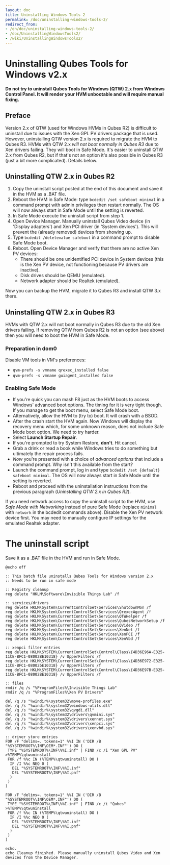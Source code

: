 ```yaml
---
layout: doc
title: Uninstalling Windows Tools 2
permalink: /doc/uninstalling-windows-tools-2/
redirect_from:
- /en/doc/uninstalling-windows-tools-2/
- /doc/UninstallingWindowsTools2/
- /wiki/UninstallingWindowsTools2/
---
```


Uninstalling Qubes Tools for Windows v2.x
=========================================

**Do not try to uninstall Qubes Tools for Windows (QTW) 2.x from Windows Control Panel. It will render your HVM unbootable and will require manual fixing.**

Preface
-------

Version 2.x of QTW (used for Windows HVMs in Qubes R2) is difficult to uninstall due to issues with the Xen GPL PV drivers package that is used. However, uninstalling QTW version 2.x is required to migrate the HVM to Qubes R3.
HVMs with QTW 2.x *will not boot normally in Qubes R3* due to Xen drivers failing. They will boot in Safe Mode. It's easier to uninstall QTW 2.x from Qubes R2, but if that's not an option it's also possible in Qubes R3 (just a bit more complicated). Details below.

Uninstalling QTW 2.x in Qubes R2
--------------------------------

1. Copy the uninstall script posted at the end of this document and save it in the HVM as a .BAT file.
2. Reboot the HVM in Safe Mode: type `bcdedit /set safeboot minimal` in a command prompt with admin privileges then restart normally. The OS will now always start in Safe Mode until the setting is reverted.
3. In Safe Mode execute the uninstall script from step 1.
4. Open Device Manager. Manually uninstall Qubes Video device (in 'Display adapters') and Xen PCI driver (in 'System devices'). This will prevent the (already removed) devices from showing up.
5. Type `bcdedit /deletevalue safeboot` in a command prompt to disable Safe Mode boot.
6. Reboot. Open Device Manager and verify that there are no active Xen PV devices:
   - There should be one unidentified PCI device in System devices (this is the Xen PV device, not functioning because PV drivers are inactive).
   - Disk drives should be QEMU (emulated).
   - Network adapter should be Realtek (emulated).
   
Now you can backup the HVM, migrate it to Qubes R3 and install QTW 3.x there.

Uninstalling QTW 2.x in Qubes R3
--------------------------------

HVMs with QTW 2.x will not boot normally in Qubes R3 due to the old Xen drivers failing. If removing QTW from Qubes R2 is not an option (see above) then you will need to boot the HVM in Safe Mode.

### Preparation in dom0

Disable VM tools in VM's preferences:
* `qvm-prefs -s vmname qrexec_installed false`
* `qvm-prefs -s vmname guiagent_installed false`

### Enabling Safe Mode
* If you're quick you can mash F8 just as the HVM boots to access Windows' advanced boot options. The timing for it is very tight though. If you manage to get the boot menu, select Safe Mode boot.
* Alternatively, allow the HVM to (try to) boot. It will crash with a BSOD.
* After the crash start the HVM again. Now Windows will display the recovery menu which, for some unknown reason, does not include Safe Mode boot option. We need to try harder.
* Select **Launch Startup Repair**.
* If you're prompted to try System Restore, **don't**. Hit cancel.
* Grab a drink or read a book while Windows tries to do something but ultimately the repair process fails.
* *Now* you're presented with a choice of *advanced options* that include a command prompt. Why isn't this available from the start? 
* Launch the command prompt, log in and type `bcdedit /set {default} safeboot minimal`. The OS will now always start in Safe Mode until the setting is reverted. 
* Reboot and proceed with the uninstallation instructions from the previous paragraph (*Uninstalling QTW 2.x in Qubes R2*).

If you need network access to copy the uninstall script to the HVM, use *Safe Mode with Networking* instead of pure Safe Mode (replace `minimal` with `network` in the bcdedit commands above). Disable the Xen PV network device first. You may need to manually configure IP settings for the emulated Realtek adapter.


The uninstall script
====================

Save it as a .BAT file in the HVM and run in Safe Mode.

~~~
@echo off

:: This batch file uninstalls Qubes Tools for Windows version 2.x
:: Needs to be run in safe mode

:: Registry cleanup
reg delete "HKLM\Software\Invisible Things Lab" /f

:: services/drivers
reg delete HKLM\System\CurrentControlSet\Services\ShutdownMon /f
reg delete HKLM\System\CurrentControlSet\Services\QrexecAgent /f
reg delete HKLM\System\CurrentControlSet\Services\QTWHelper /f
reg delete HKLM\System\CurrentControlSet\Services\QubesNetworkSetup /f
reg delete HKLM\System\CurrentControlSet\Services\QVideo /f
reg delete HKLM\System\CurrentControlSet\Services\XenNet /f
reg delete HKLM\System\CurrentControlSet\Services\XenPCI /f
reg delete HKLM\System\CurrentControlSet\Services\XenVbd /f

:: xenpci filter entries
reg delete HKLM\SYSTEM\CurrentControlSet\Control\Class\{4D36E96A-E325-11CE-BFC1-08002BE10318} /v UpperFilters /f
reg delete HKLM\SYSTEM\CurrentControlSet\Control\Class\{4D36E972-E325-11CE-BFC1-08002bE10318} /v UpperFilters /f
reg delete HKLM\SYSTEM\CurrentControlSet\Control\Class\{4D36E97B-E325-11CE-BFC1-08002BE10318} /v UpperFilters /f

:: files
rmdir /q /s "%ProgramFiles%\Invisible Things Lab"
rmdir /q /s "%ProgramFiles%\Xen PV Drivers"

del /q /s "%windir%\system32\move-profiles.exe"
del /q /s "%windir%\system32\windows-utils.dll"
del /q /s "%windir%\system32\qvgdi.dll"
del /q /s "%windir%\system32\drivers\qvmini.sys"
del /q /s "%windir%\system32\drivers\xennet.sys"
del /q /s "%windir%\system32\drivers\xenpci.sys"
del /q /s "%windir%\system32\drivers\xenvbd.sys"

:: driver store entries
FOR /F "delims=. tokens=1" %%I IN ('DIR /B "%SYSTEMROOT%\INF\OEM*.INF"') DO (
 TYPE "%SYSTEMROOT%\INF\%%I.inf" | FIND /c /i "Xen GPL PV" >%TEMP%\qtwuninstall
 FOR /f %%c IN (%TEMP%\qtwuninstall) DO (
  IF /I %%c NEQ 0 (
   DEL "%SYSTEMROOT%\INF\%%I.inf"
   DEL "%SYSTEMROOT%\INF\%%I.pnf"
  )
 )
)

FOR /F "delims=. tokens=1" %%I IN ('DIR /B "%SYSTEMROOT%\INF\OEM*.INF"') DO (
 TYPE "%SYSTEMROOT%\INF\%%I.inf" | FIND /c /i "Qubes" >%TEMP%\qtwuninstall
 FOR /f %%c IN (%TEMP%\qtwuninstall) DO (
  IF /I %%c NEQ 0 (
   DEL "%SYSTEMROOT%\INF\%%I.inf"
   DEL "%SYSTEMROOT%\INF\%%I.pnf"
  )
 )
)

echo.
echo Cleanup finished. Please manually uninstall Qubes Video and Xen devices from the Device Manager.
~~~
